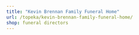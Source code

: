 ```yaml
---
title: "Kevin Brennan Family Funeral Home"
url: /topeka/kevin-brennan-family-funeral-home/
shop: funeral directors
---
```

